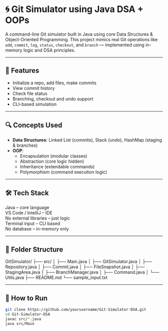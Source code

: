 # 🌀 Git Simulator using Java DSA + OOPs

A command-line Git simulator built in Java using core Data Structures & Object-Oriented Programming. This project mimics real Git operations like `add`, `commit`, `log`, `status`, `checkout`, and `branch` — implemented using in-memory logic and DSA principles.

---

## 🚀 Features

- Initialize a repo, add files, make commits
- View commit history
- Check file status
- Branching, checkout and undo support
- CLI-based simulation

---

## 🔍 Concepts Used

- **Data Structures**: Linked List (commits), Stack (undo), HashMap (staging & branches)
- **OOP**:
  - Encapsulation (modular classes)
  - Abstraction (core logic hidden)
  - Inheritance (extendable commands)
  - Polymorphism (command execution logic)

---

## 🛠️ Tech Stack

Java – core language  
VS Code / IntelliJ – IDE  
No external libraries – just logic  
Terminal input – CLI based  
No database – in-memory only  

---

## 📁 Folder Structure

GitSimulator/
├── src/
│ ├── Main.java
│ ├── GitSimulator.java
│ ├── Repository.java
│ ├── Commit.java
│ ├── FileSnapshot.java
│ ├── StagingArea.java
│ ├── BranchManager.java
│ ├── Command.java
│ └── Utils.java
├── README.md
└── sample_input.txt

---

## 🧪 How to Run

```bash
git clone https://github.com/yourusername/Git-Simulator-DSA.git
cd Git-Simulator-DSA
javac src/*.java
java src/Main
```
